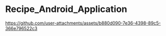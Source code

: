 # Recipe_Android_Application

https://github.com/user-attachments/assets/b880d090-7e36-4398-89c5-366e796522c3

